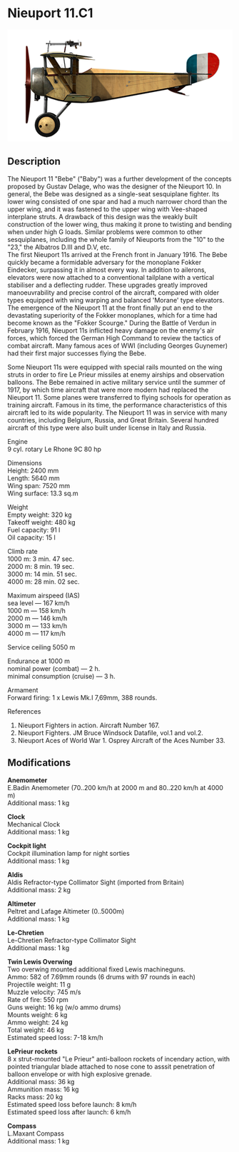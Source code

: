 # Nieuport 11.C1

![nieuport11](../images/planes/nieuport11.png)

## Description

The Nieuport 11 "Bebe" ("Baby") was a further development of the concepts proposed by Gustav Delage, who was the designer of the Nieuport 10. In general, the Bebe was designed as a single-seat sesquiplane fighter. Its lower wing consisted of one spar and had a much narrower chord than the upper wing, and it was fastened to the upper wing with Vee-shaped interplane struts. A drawback of this design was the weakly built construction of the lower wing, thus making it prone to twisting and bending when under high G loads. Similar problems were common to other sesquiplanes, including the whole family of Nieuports from the "10" to the "23," the Albatros D.III and D.V, etc.  
The first Nieuport 11s arrived at the French front in January 1916. The Bebe quickly became a formidable adversary for the monoplane Fokker Eindecker, surpassing it in almost every way. In addition to ailerons, elevators were now attached to a conventional tailplane with a vertical stabiliser and a deflecting rudder. These upgrades greatly improved manoeuvrability and precise control of the aircraft, compared with older types equipped with wing warping and balanced \'Morane\' type elevators. The emergence of the Nieuport 11 at the front finally put an end to the devastating superiority of the Fokker monoplanes, which for a time had become known as the "Fokker Scourge." During the Battle of Verdun in February 1916, Nieuport 11s inflicted heavy damage on the enemy\'s air forces, which forced the German High Command to review the tactics of combat aircraft. Many famous aces of WWI (including Georges Guynemer) had their first major successes flying the Bebe.  
  
Some Nieuport 11s were equipped with special rails mounted on the wing struts in order to fire Le Prieur missiles at enemy airships and observation balloons. The Bebe remained in active military service until the summer of 1917, by which time aircraft that were more modern had replaced the Nieuport 11. Some planes were transferred to flying schools for operation as training aircraft. Famous in its time, the performance characteristics of this aircraft led to its wide popularity. The Nieuport 11 was in service with many countries, including Belgium, Russia, and Great Britain. Several hundred aircraft of this type were also built under license in Italy and Russia.  
  
Engine  
9 cyl. rotary Le Rhone 9C 80 hp  
  
Dimensions  
Height: 2400 mm  
Length: 5640 mm  
Wing span: 7520 mm  
Wing surface: 13.3 sq.m  
  
Weight  
Empty weight: 320 kg  
Takeoff weight: 480 kg  
Fuel capacity: 91 l  
Oil capacity: 15 l  
  
Climb rate  
1000 m:  3 min. 47 sec.  
2000 m:  8 min. 19 sec.  
3000 m: 14 min. 51 sec.  
4000 m: 28 min. 02 sec.  
  
Maximum airspeed (IAS)  
sea level — 167 km/h  
1000 m — 158 km/h  
2000 m — 146 km/h  
3000 m — 133 km/h  
4000 m — 117 km/h  
  
Service ceiling 5050 m  
  
Endurance at 1000 m  
nominal power (combat) — 2 h.  
minimal consumption (cruise) — 3 h.  
  
Armament  
Forward firing: 1 х Lewis Mk.I 7,69mm, 388 rounds.  
  
References  
1) Nieuport Fighters in action. Aircraft Number 167.  
2) Nieuport Fighters. JM Bruce Windsock Datafile, vol.1 and vol.2.  
3) Nieuport Aces of World War 1. Osprey Aircraft of the Aces Number 33.

## Modifications

**Anemometer**  
E.Badin Anemometer (70..200 km/h at 2000 m and 80..220 km/h at 4000 m)  
Additional mass: 1 kg

**Clock**  
Mechanical Clock  
Additional mass: 1 kg

**Cockpit light**  
Cockpit illumination lamp for night sorties  
Additional mass: 1 kg

**Aldis**  
Aldis Refractor-type Collimator Sight (imported from Britain)  
Additional mass: 2 kg

**Altimeter**  
Peltret and Lafage Altimeter (0..5000m)  
Additional mass: 1 kg

**Le-Chretien**  
Le-Chretien Refractor-type Collimator Sight  
Additional mass: 1 kg

**Twin Lewis Overwing**  
Two overwing mounted additional fixed Lewis machineguns.  
Ammo: 582 of 7.69mm rounds (6 drums with 97 rounds in each)  
Projectile weight: 11 g  
Muzzle velocity: 745 m/s  
Rate of fire: 550 rpm  
Guns weight: 16 kg (w/o ammo drums)  
Mounts weight: 6 kg  
Ammo weight: 24 kg  
Total weight: 46 kg  
Estimated speed loss: 7-18 km/h

**LePrieur rockets**  
8 x strut-mounted "Le Prieur" anti-balloon rockets of incendary action, with pointed triangular blade attached to nose cone to asssit penetration of balloon envelope or with high explosive grenade.  
Additional mass: 36 kg  
Ammunition mass: 16 kg  
Racks mass: 20 kg  
Estimated speed loss before launch: 8 km/h  
Estimated speed loss after launch: 6 km/h

**Compass**  
L.Maxant Compass  
Additional mass: 1 kg
